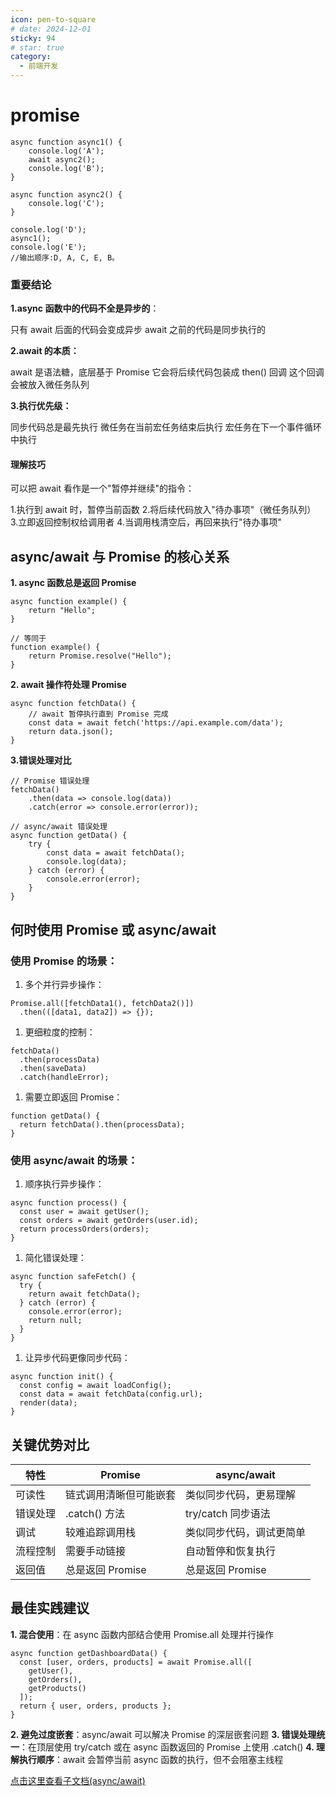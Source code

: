```yaml
---
icon: pen-to-square
# date: 2024-12-01
sticky: 94
# star: true
category:
  - 前端开发
---
```


<!-- more -->
# promise
<promise></promise>

```
async function async1() {
    console.log('A');
    await async2();
    console.log('B');
}

async function async2() {
    console.log('C');
}

console.log('D');
async1();
console.log('E');
//输出顺序:D, A, C, E, B。
```
### 重要结论


**1.​async 函数中的代码不全是异步的**​：

只有 await 后面的代码会变成异步
await 之前的代码是同步执行的



**2.​await 的本质​：**

await 是语法糖，底层基于 Promise
它会将后续代码包装成 then() 回调
这个回调会被放入微任务队列



**3.​执行优先级​：**

同步代码总是最先执行
微任务在当前宏任务结束后执行
宏任务在下一个事件循环中执行

#### 理解技巧
可以把 await 看作是一个"暂停并继续"的指令：

1.执行到 await 时，暂停当前函数
2.将后续代码放入"待办事项"（微任务队列）
3.立即返回控制权给调用者
4.当调用栈清空后，再回来执行"待办事项"


## async/await 与 Promise 的核心关系
**1. async 函数总是返回 Promise**
```
async function example() {
    return "Hello";
}

// 等同于
function example() {
    return Promise.resolve("Hello");
}
```
**2. await 操作符处理 Promise**
```
async function fetchData() {
    // await 暂停执行直到 Promise 完成
    const data = await fetch('https://api.example.com/data');
    return data.json();
}
```
**3.错误处理对比**

```
// Promise 错误处理
fetchData()
    .then(data => console.log(data))
    .catch(error => console.error(error));

// async/await 错误处理
async function getData() {
    try {
        const data = await fetchData();
        console.log(data);
    } catch (error) {
        console.error(error);
    }
}
```
## 何时使用 Promise 或 async/await
### 使用 Promise 的场景：
1. 多个并行异步操作：
```
Promise.all([fetchData1(), fetchData2()])
  .then(([data1, data2]) => {});
```
1. 更细粒度的控制：
```
fetchData()
  .then(processData)
  .then(saveData)
  .catch(handleError);
```
1. 需要立即返回 Promise：
```
function getData() {
  return fetchData().then(processData);
}
```
### 使用 async/await 的场景：
1. 顺序执行异步操作：
```
async function process() {
  const user = await getUser();
  const orders = await getOrders(user.id);
  return processOrders(orders);
}
```
1. 简化错误处理：
```
async function safeFetch() {
  try {
    return await fetchData();
  } catch (error) {
    console.error(error);
    return null;
  }
}
```
1. 让异步代码更像同步代码：
```
async function init() {
  const config = await loadConfig();
  const data = await fetchData(config.url);
  render(data);
}
```

## 关键优势对比
|特性|Promise|async/await|
|---|---|---|
|可读性|链式调用清晰但可能嵌套|类似同步代码，更易理解|
|错误处理|.catch() 方法|try/catch 同步语法|
|调试|较难追踪调用栈|类似同步代码，调试更简单|
|流程控制|需要手动链接|自动暂停和恢复执行|
|返回值|总是返回 Promise|总是返回 Promise|

## 最佳实践建议
**1. 混合使用**：在 async 函数内部结合使用 Promise.all 处理并行操作
```
async function getDashboardData() {
  const [user, orders, products] = await Promise.all([
    getUser(),
    getOrders(),
    getProducts()
  ]);
  return { user, orders, products };
}
```
**2. 避免过度嵌套**：async/await 可以解决 Promise 的深层嵌套问题
**3. 错误处理统一**：在顶层使用 try/catch 或在 async 函数返回的 Promise 上使用 .catch()
**4. 理解执行顺序**：await 会暂停当前 async 函数的执行，但不会阻塞主线程


[点击这里查看子文档(async/await)](async-await.md)
